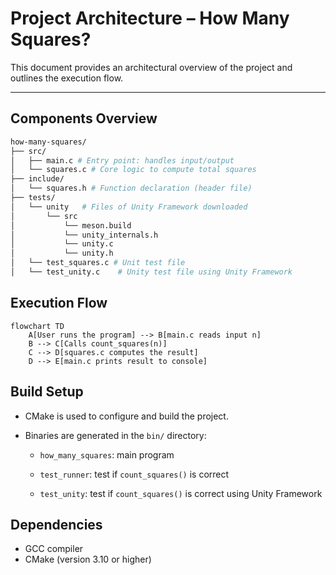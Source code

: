 # Project Architecture – How Many Squares?

This document provides an architectural overview of the project and outlines the execution flow.

---

## Components Overview

``` bash
how-many-squares/
├── src/
│   ├── main.c # Entry point: handles input/output
│   └── squares.c # Core logic to compute total squares
├── include/
│   └── squares.h # Function declaration (header file)
├── tests/
│   └── unity   # Files of Unity Framework downloaded
│       └── src
│           └── meson.build 
│           └── unity_internals.h
│           └── unity.c
│           └── unity.h
│   └── test_squares.c # Unit test file
│   └── test_unity.c    # Unity test file using Unity Framework
```

## Execution Flow

```
flowchart TD
    A[User runs the program] --> B[main.c reads input n]
    B --> C[Calls count_squares(n)]
    C --> D[squares.c computes the result]
    D --> E[main.c prints result to console]
```

## Build Setup
- CMake is used to configure and build the project.

- Binaries are generated in the `bin/` directory:

    - `how_many_squares`: main program

    - `test_runner`: test if `count_squares()` is correct

    - `test_unity`: test if `count_squares()` is correct using Unity Framework

## Dependencies
- GCC compiler
- CMake (version 3.10 or higher)